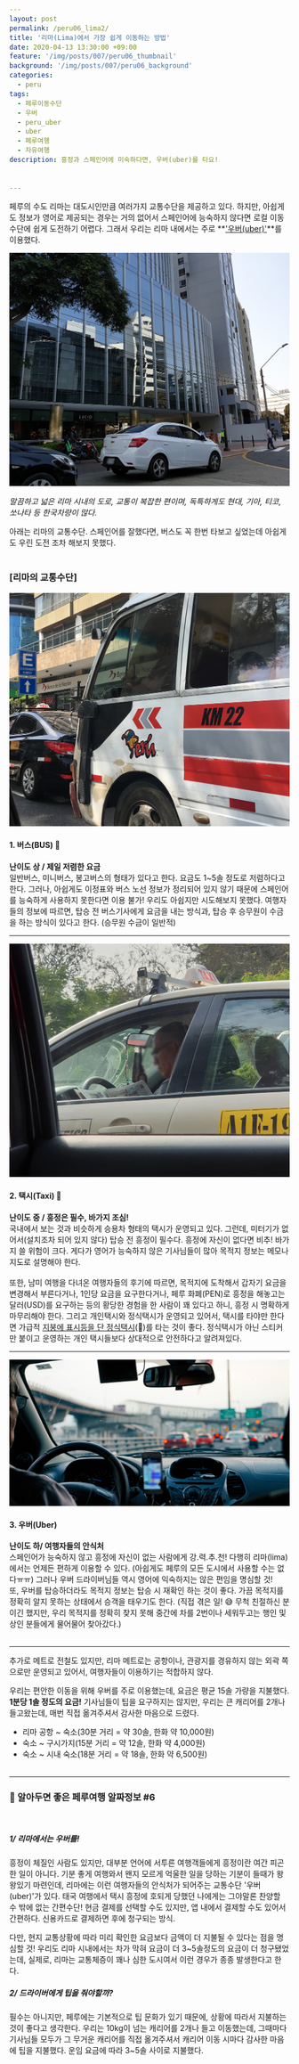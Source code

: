 ```yaml
---
layout: post
permalink: /peru06_lima2/
title: '리마(Lima)에서 가장 쉽게 이동하는 방법'
date: 2020-04-13 13:30:00 +09:00
feature: '/img/posts/007/peru06_thumbnail'
background: '/img/posts/007/peru06_background'
categories:
  - peru
tags:
  - 페루이동수단
  - 우버
  - peru_uber
  - uber
  - 페루여행
  - 자유여행
description: 흥정과 스페인어에 미숙하다면, 우버(uber)를 타요!


---
```


페루의 수도 리마는 대도시인만큼 여러가지 교통수단을 제공하고 있다. 하지만, 아쉽게도 정보가 영어로 제공되는 경우는 거의 없어서 스페인어에 능숙하지 않다면 로컬 이동수단에 쉽게 도전하기 어렵다. 그래서 우리는 리마 내에서는 주로 **<u>'우버(uber)'</u>**를 이용했다.

![uber](/img/posts/007/01.jpg)

*말끔하고 넓은 리마 시내의 도로, 교통이 복잡한 편이며, 독특하게도 현대, 기아, 티코, 쏘나타 등 한국차량이 많다.*

아래는 리마의 교통수단. 스페인어를 잘했다면, 버스도 꼭 한번 타보고 싶었는데 아쉽게도 우린 도전 조차 해보지 못했다.<br><br>

### [리마의 교통수단]

![peru bus](/img/posts/007/03.jpg)<br>

#### **1. 버스(BUS) 🚌**

**난이도 상 / 제일 저렴한 요금**<br>
일반버스, 미니버스, 봉고버스의 형태가 있다고 한다. 요금도 1~5솔 정도로 저렴하다고 한다. 그러나, 아쉽게도 이정표와 버스 노선 정보가 정리되어 있지 않기 때문에 스페인어를 능숙하게 사용하지 못한다면 이용 불가! 우리도 아쉽지만 시도해보지 못했다. 여행자들의 정보에 따르면, 탑승 전 버스기사에게 요금을 내는 방식과, 탑승 후 승무원이 수금을 하는 방식이 있다고 한다. (승무원 수금이 일반적)

------

![peru taxi](/img/posts/007/02.jpg)<br>

#### **2. 택시(Taxi) 🚕**

**난이도 중 / 흥정은 필수, 바가지 조심!**<br>
국내에서 보는 것과 비슷하게 승용차 형태의 택시가 운영되고 있다. 그런데, 미터기가 없어서(설치조차 되어 있지 않다) 탑승 전 흥정이 필수다. 흥정에 자신이 없다면 비추! 바가지 쓸 위험이 크다. 게다가 영어가 능숙하지 않은 기사님들이 많아 목적지 정보는 메모나 지도로 설명해야 한다.<br><br>
또한, 남미 여행을 다녀온 여행자들의 후기에 따르면, 목적지에 도착해서 갑자기 요금을 변경해서 부른다거나, 1인당 요금을 요구한다거나, 페루 화폐(PEN)로 흥정을 해놓고는 달러(USD)를 요구하는 등의 황당한 경험을 한 사람이 꽤 있다고 하니, 흥정 시 명확하게 마무리해야 한다. 그리고 개인택시와 정식택시가 운영되고 있어서, 택시를 타야만 한다면 가급적 <u>지붕에 표시등을 단 정식택시</u>(🚖)를 타는 것이 좋다. 정식택시가 아닌 스티커만 붙이고 운영하는 개인 택시들보다 상대적으로 안전하다고 알려져있다.

------

![peru taxi](/img/posts/007/04.jpg)<br>

#### **3. 우버(Uber)**

**난이도 하/ 여행자들의 안식처**<br>
스페인어가 능숙하지 않고 흥정에 자신이 없는 사람에게 강.력.추.천! 다행히 리마(lima)에서는 언제든 편하게 이용할 수 있다. (아쉽게도 페루의 모든 도시에서 사용할 수는 없다ㅠㅠ) 그러나 우버 드라이버님들 역시 영어에 익숙하지는 않은 편임을 명심할 것! <br>
또, 우버를 탑승하더라도 목적지 정보는 탑승 시 재확인 하는 것이 좋다. 가끔 목적지를 정확히 알지 못하는 상태에서 승객을 태우기도 한다. (직접 겪은 일! 😅 무척 친절하신 분이긴 했지만, 우리 목적지를 정확히 찾지 못해 중간에 차를 2번이나 세워두고는 행인 및 상인 분들에게 물어물어 찾아갔다.) <br><br>

------

추가로 메트로 전철도 있지만, 리마 메트로는 공항이나, 관광지를 경유하지 않는 외곽 쪽으로만 운영되고 있어서, 여행자들이 이용하기는 적합하지 않다.<br>

우리는 편안한 이동을 위해 우버를 주로 이용했는데, 요금은 평균 15솔 가량을 지불했다. **1분당 1솔 정도의 요금!** 기사님들이 팁을 요구하지는 않지만, 우리는 큰 캐리어를 2개나 들고왔는데, 매번 직접 옮겨주셔서 감사한 마음으로 드렸다. 

- 리마 공항 ~ 숙소(30분 거리 = 약 30솔, 한화 약 10,000원)
- 숙소 ~ 구시가지(15분 거리 = 약 12솔, 한화 약 4,000원)
- 숙소 ~ 시내 숙소(18분 거리 = 약 18솔, 한화 약 6,500원)<br><br>

------

### 📌 알아두면 좋은 페루여행 알짜정보 #6

<br>

##### 1/ 리마에서는 우버를!

흥정이 체질인 사람도 있지만, 대부분 언어에 서투른 여행객들에게 흥정이란 여간 피곤한 일이 아니다. 기분 좋게 여행와서 왠지 모르게 억울한 일을 당하는 기분이 들때가 왕왕있기 마련인데, 리마에는 이런 여행자들의 안식처가 되어주는 교통수단 '우버(uber)'가 있다. 태국 여행에서 택시 흥정에 호되게 당했던 나에게는 그야말론 찬양할 수 밖에 없는 간편수단! 현금 결제를 선택할 수도 있지만, 앱 내에서 결제할 수도 있어서 간편하다. 신용카드로 결제하면 후에 청구되는 방식. <br>

다만, 현지 교통상황에 따라 미리 확인한 요금보다 금액이 더 지불될 수 있다는 점을 명심할 것! 우리도 리마 시내에서는 차가 막혀 요금이 더 3~5솔정도의 요금이 더 청구됐었는데, 실제로, 리마는 교통체증이 꽤나 심한 도시여서 이런 경우가 종종 발생한다고 한다. <br>

##### 2/ 드라이버에게 팁을 줘야할까?

필수는 아니지만, 페루에는 기본적으로 팁 문화가 있기 때문에, 상황에 따라서 지불하는 것이 좋다고 생각한다. 우리는 10kg이 넘는 캐리어를 2개나 들고 이동했는데, 그때마다 기사님들 모두가 그 무거운 캐리어를 직접 옮겨주셔서 캐리어 이동 시마다 감사한 마음에 팁을 지불했다. 운임 요금에 따라 3~5솔 사이로 지불했다.<br><br>

